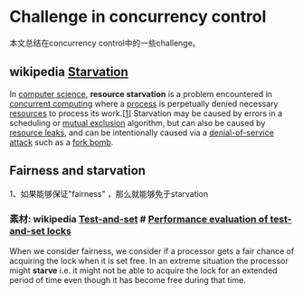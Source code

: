 # Challenge in concurrency control

本文总结在concurrency control中的一些challenge。



## wikipedia [Starvation](https://en.wikipedia.org/wiki/Starvation_(computer_science)) 

In [computer science](https://en.wikipedia.org/wiki/Computer_science), **resource starvation** is a problem encountered in [concurrent computing](https://en.wikipedia.org/wiki/Concurrent_computing) where a [process](https://en.wikipedia.org/wiki/Computer_process) is perpetually denied necessary [resources](https://en.wikipedia.org/wiki/Resource_(computer_science)) to process its work.[[1\]](https://en.wikipedia.org/wiki/Starvation_(computer_science)#cite_note-1) Starvation may be caused by errors in a scheduling or [mutual exclusion](https://en.wikipedia.org/wiki/Mutual_exclusion) algorithm, but can also be caused by [resource leaks](https://en.wikipedia.org/wiki/Resource_leak), and can be intentionally caused via a [denial-of-service attack](https://en.wikipedia.org/wiki/Denial-of-service_attack) such as a [fork bomb](https://en.wikipedia.org/wiki/Fork_bomb).



## Fairness and starvation

1、如果能够保证"fairness" ，那么就能够免于starvation

### 素材: wikipedia [Test-and-set](https://en.wikipedia.org/wiki/Test-and-set) # [Performance evaluation of test-and-set locks](https://en.wikipedia.org/wiki/Test-and-set#Performance_evaluation_of_test-and-set_locks)

When we consider fairness, we consider if a processor gets a fair chance of acquiring the lock when it is set free. In an extreme situation the processor might **starve** i.e. it might not be able to acquire the lock for an extended period of time even though it has become free during that time.